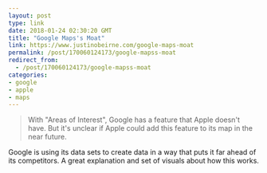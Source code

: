 ```yaml
---
layout: post
type: link
date: 2018-01-24 02:30:20 GMT
title: "Google Maps's Moat"
link: https://www.justinobeirne.com/google-maps-moat
permalink: /post/170060124173/google-mapss-moat
redirect_from: 
  - /post/170060124173/google-mapss-moat
categories:
- google
- apple
- maps
---
```

<blockquote>With "Areas of Interest", Google has a feature that Apple doesn't have. But it's unclear if Apple could add this feature to its map in the near future.</blockquote>
<p>Google is using its data sets to create data in a way that puts it far ahead of its competitors. A great explanation and set of visuals about how this works.</p>
